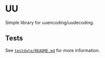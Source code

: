 UU
==
Simple library for uuencoding/uudecoding.

Tests
-----
See [`testdata/README.md`](./testdata/README.md) for more information.
